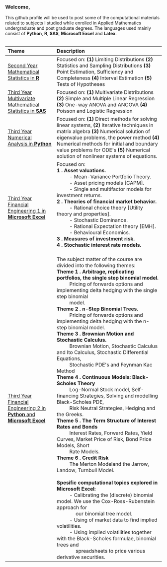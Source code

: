 ### Welcome,

This github profile will be used to post some of the computational materials related to subjects I studied while enrolled in Applied Mathematics undergraduate and post graduate degrees. The languages used mainly consist of <b>Python</b>, <b>R</b>, <b>SAS</b>, <b>Microsoft Excel</b> and <b>Latex</b>.<br><br>


| Theme      | Description |
| :-----        |    :----   |  
| <a href='https://github.com/jwGreeff/Second-Year-Mathematical-Statistics-in-R'>Second Year Mathematical Statistics in <b>R</b></a>      | Focused on: <b>(1)</b> Limiting Distributions <b>(2)</b> Statistics and Sampling Distributions <b>(3)</b> Point Estimation, Sufficiency and Completeness <b>(4)</b> Interval Estimation <b>(5)</b> Tests of Hypotheses      |
| <a href='https://github.com/jwGreeff/Third-Year-Multivariate-Mathematical-Statistics-in-SAS'>Third Year Multivariate Mathematical Statistics in <b>SAS</b></a>   | Focused on: <b>(1)</b> Multivariate Distributions <b>(2)</b> Simple and Multiple Linear Regression <b>(3)</b> One-way ANOVA and ANCOVA <b>(4)</b> Poisson and Logistic Regression | 
| <a href='https://github.com/jwGreeff/Third-Year-Numerical-Analysis-in-Python'>Third Year Numerical Analysis in <b>Python</b></a>  | Focused on: <b>(1)</b> Direct methods for solving linear systems, <b>(2)</b> Iterative techniques in matrix algebra <b>(3)</b> Numerical solution of eigenvalue problems, the power method <b>(4)</b> Numerical methods for initial and boundary value problems for ODE's <b>(5)</b> Numerical solution of nonlinear systems of equations.        | 
| <a href='https://github.com/jwGreeff/Third-Year-Financial-Engineering-1-in-Microsoft-Excel'>Third Year Financial Engineering 1 in <b>Microsoft Excel</b></a> | Focused on:<br><b>1 . Asset valuations.</b> <br>&emsp; &emsp; - Mean-Variance Portfolio Theory. <br>&emsp; &emsp; - Asset pricing models [CAPM]. <br>&emsp; &emsp; - Single and multifactor models for investment returns. <br><b>2 . Theories of financial market behavior. </b><br>&emsp; &emsp; - Rational choice theory [Utility theory and properties]. <br>&emsp; &emsp; - Stochastic Dominance. <br>&emsp; &emsp; - Rational Expectation theory [EMH]. <br>&emsp; &emsp; - Behavioural Economics. <br><b>3 . Measures of investment risk.</b> <br><b>4 . Stochastic interest rate models.</b> <br><br>     | 
| <a href='https://github.com/jwGreeff/Third-Year-Financial-Engineering-2-in-Python-and-Microsoft-Excel'>Third Year Financial Engineering 2 in <b>Python</b> and <b>Microsoft Excel</b></a>  | The subject matter of the course are divided into the following themes:<br><b>Theme 1 . Arbitrage, replicating portfolios, the single step  binomial model.</b> <br>&emsp; &emsp; Pricing of forwards options and implementing delta hedging with the single step binomial <br>&emsp; &emsp; model. <br><b>Theme 2 . n-Step Binomial Trees. </b><br>&emsp; &emsp; Pricing of forwards options and implementing delta hedging with the n-step binomial model. <br><b>Theme 3 . Brownian Motion and Stochastic Calculus.</b> <br>&emsp; &emsp; Brownian Motion, Stochastic Calculus and Ito Calculus, Stochastic Differential Equations, <br>&emsp; &emsp; Stochastic PDE's and Feynman Kac Method <br><b>Theme 4 . Continuous Models: Black-Scholes Theory</b><br>&emsp; &emsp; Log-Normal Stock model, Self-financing Strategies, Solving and modelling Black-Scholes PDE, <br>&emsp; &emsp; Risk Neutral Strategies, Hedging and the Greeks. <br><b>Theme 5 . The Term Structure of Interest Rates and Bonds</b> <br> &emsp; &emsp; Interest Rates, Forward Rates, Yield Curves, Market Price of Risk, Bond Price Models, Short <br>&emsp; &emsp; Rate Models. <br><b>Theme 6 . Credit Risk</b> <br> &emsp; &emsp; The Merton Modeland the Jarrow, Landow, Turnbull Model. <br><br><b>Spesific computational topics explored in Microsoft Excel:</b><br>&emsp; &emsp; - Calibrating the (discrete) binomial model. We use the Cox-Ross-Rubenstein approach for <br>&emsp; &emsp; &emsp; our binomial tree model.<br>&emsp; &emsp; - Using of market data to find implied volatilities.<br>&emsp; &emsp; - Using implied volatilities together with the Black-Scholes formulae, binomial trees and <br>&emsp; &emsp; &emsp; spreadsheets to price various derivative securities.| 
